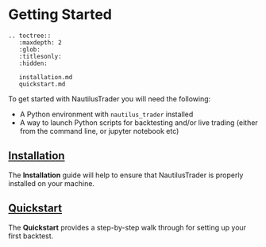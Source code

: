 # Getting Started

```{eval-rst}
.. toctree::
   :maxdepth: 2
   :glob:
   :titlesonly:
   :hidden:
   
   installation.md
   quickstart.md
```

To get started with NautilusTrader you will need the following:
- A Python environment with `nautilus_trader` installed
- A way to launch Python scripts for backtesting and/or live trading (either from the command line, or jupyter notebook etc)

## [Installation](installation.md)
The **Installation** guide will help to ensure that NautilusTrader is properly installed on your machine.

## [Quickstart](quickstart.md)
The **Quickstart** provides a step-by-step walk through for setting up your first backtest.
